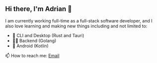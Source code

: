 ## Hi there, I'm Adrian 👋

I am currently working full-time as a full-stack software developer, and I also love learning and making new things including and not limited to:
- 🦀 CLI and Desktop (Rust and Tauri)
- 🤷🏿 Backend (Golang)
- 📱 Android (Kotlin)

📫 How to reach me: <a href="mailto:ansuztarunora+github@proton.me">Email</a>


<!--
**acgtubio/acgtubio** is a ✨ _special_ ✨ repository because its `README.md` (this file) appears on your GitHub profile.

Here are some ideas to get you started:

- 🔭 I’m currently working on ...
- 🌱 I’m currently learning ...
- 👯 I’m looking to collaborate on ...
- 🤔 I’m looking for help with ...
- 💬 Ask me about ...
- 📫 How to reach me: ...
- 😄 Pronouns: ...
- ⚡ Fun fact: ...
-->
